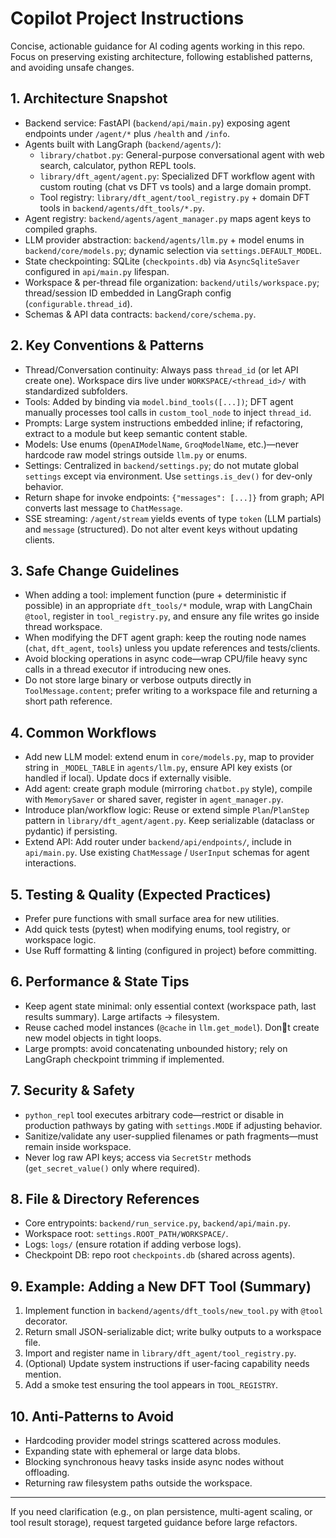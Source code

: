 # Copilot Project Instructions

Concise, actionable guidance for AI coding agents working in this repo. Focus on preserving existing architecture, following established patterns, and avoiding unsafe changes.

## 1. Architecture Snapshot
- Backend service: FastAPI (`backend/api/main.py`) exposing agent endpoints under `/agent/*` plus `/health` and `/info`.
- Agents built with LangGraph (`backend/agents/`):
  - `library/chatbot.py`: General-purpose conversational agent with web search, calculator, python REPL tools.
  - `library/dft_agent/agent.py`: Specialized DFT workflow agent with custom routing (chat vs DFT vs tools) and a large domain prompt.
  - Tool registry: `library/dft_agent/tool_registry.py` + domain DFT tools in `backend/agents/dft_tools/*.py`.
- Agent registry: `backend/agents/agent_manager.py` maps agent keys to compiled graphs.
- LLM provider abstraction: `backend/agents/llm.py` + model enums in `backend/core/models.py`; dynamic selection via `settings.DEFAULT_MODEL`.
- State checkpointing: SQLite (`checkpoints.db`) via `AsyncSqliteSaver` configured in `api/main.py` lifespan.
- Workspace & per-thread file organization: `backend/utils/workspace.py`; thread/session ID embedded in LangGraph config (`configurable.thread_id`).
- Schemas & API data contracts: `backend/core/schema.py`.

## 2. Key Conventions & Patterns
- Thread/Conversation continuity: Always pass `thread_id` (or let API create one). Workspace dirs live under `WORKSPACE/<thread_id>/` with standardized subfolders.
- Tools: Added by binding via `model.bind_tools([...])`; DFT agent manually processes tool calls in `custom_tool_node` to inject `thread_id`.
- Prompts: Large system instructions embedded inline; if refactoring, extract to a module but keep semantic content stable.
- Models: Use enums (`OpenAIModelName`, `GroqModelName`, etc.)—never hardcode raw model strings outside `llm.py` or enums.
- Settings: Centralized in `backend/settings.py`; do not mutate global `settings` except via environment. Use `settings.is_dev()` for dev-only behavior.
- Return shape for invoke endpoints: `{"messages": [...]}` from graph; API converts last message to `ChatMessage`.
- SSE streaming: `/agent/stream` yields events of type `token` (LLM partials) and `message` (structured). Do not alter event keys without updating clients.

## 3. Safe Change Guidelines
- When adding a tool: implement function (pure + deterministic if possible) in an appropriate `dft_tools/*` module, wrap with LangChain `@tool`, register in `tool_registry.py`, and ensure any file writes go inside thread workspace.
- When modifying the DFT agent graph: keep the routing node names (`chat`, `dft_agent`, `tools`) unless you update references and tests/clients.
- Avoid blocking operations in async code—wrap CPU/file heavy sync calls in a thread executor if introducing new ones.
- Do not store large binary or verbose outputs directly in `ToolMessage.content`; prefer writing to a workspace file and returning a short path reference.

## 4. Common Workflows
- Add new LLM model: extend enum in `core/models.py`, map to provider string in `_MODEL_TABLE` in `agents/llm.py`, ensure API key exists (or handled if local). Update docs if externally visible.
- Add agent: create graph module (mirroring `chatbot.py` style), compile with `MemorySaver` or shared saver, register in `agent_manager.py`.
- Introduce plan/workflow logic: Reuse or extend simple `Plan`/`PlanStep` pattern in `library/dft_agent/agent.py`. Keep serializable (dataclass or pydantic) if persisting.
- Extend API: Add router under `backend/api/endpoints/`, include in `api/main.py`. Use existing `ChatMessage` / `UserInput` schemas for agent interactions.

## 5. Testing & Quality (Expected Practices)
- Prefer pure functions with small surface area for new utilities.
- Add quick tests (pytest) when modifying enums, tool registry, or workspace logic.
- Use Ruff formatting & linting (configured in project) before committing.

## 6. Performance & State Tips
- Keep agent state minimal: only essential context (workspace path, last results summary). Large artifacts -> filesystem.
- Reuse cached model instances (`@cache` in `llm.get_model`). Dont create new model objects in tight loops.
- Large prompts: avoid concatenating unbounded history; rely on LangGraph checkpoint trimming if implemented.

## 7. Security & Safety
- `python_repl` tool executes arbitrary code—restrict or disable in production pathways by gating with `settings.MODE` if adjusting behavior.
- Sanitize/validate any user-supplied filenames or path fragments—must remain inside workspace.
- Never log raw API keys; access via `SecretStr` methods (`get_secret_value()` only where required).

## 8. File & Directory References
- Core entrypoints: `backend/run_service.py`, `backend/api/main.py`.
- Workspace root: `settings.ROOT_PATH/WORKSPACE/`.
- Logs: `logs/` (ensure rotation if adding verbose logs).
- Checkpoint DB: repo root `checkpoints.db` (shared across agents).

## 9. Example: Adding a New DFT Tool (Summary)
1. Implement function in `backend/agents/dft_tools/new_tool.py` with `@tool` decorator.
2. Return small JSON-serializable dict; write bulky outputs to a workspace file.
3. Import and register name in `library/dft_agent/tool_registry.py`.
4. (Optional) Update system instructions if user-facing capability needs mention.
5. Add a smoke test ensuring the tool appears in `TOOL_REGISTRY`.

## 10. Anti-Patterns to Avoid
- Hardcoding provider model strings scattered across modules.
- Expanding state with ephemeral or large data blobs.
- Blocking synchronous heavy tasks inside async nodes without offloading.
- Returning raw filesystem paths outside the workspace.

---
If you need clarification (e.g., on plan persistence, multi-agent scaling, or tool result storage), request targeted guidance before large refactors.
